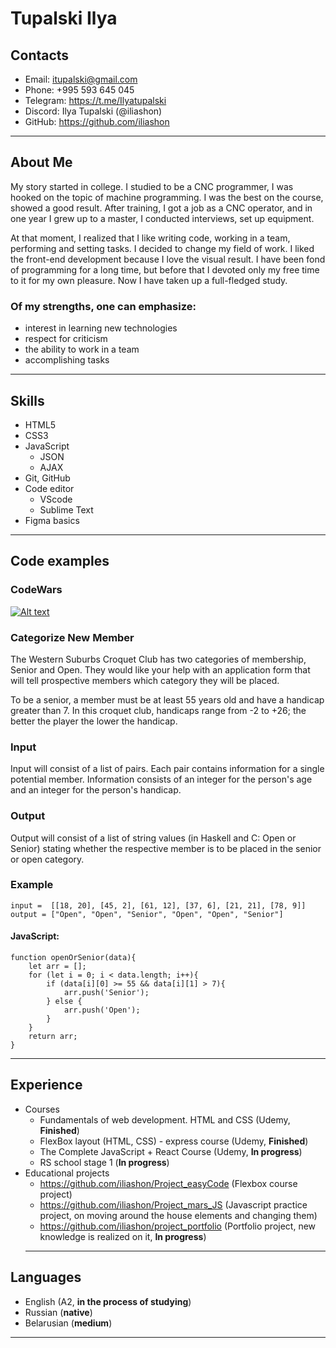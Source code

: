 # Tupalski Ilya
## Contacts
+ Email: itupalski@gmail.com
+ Phone: +995 593 645 045
+ Telegram: https://t.me/Ilyatupalski
+ Discord: Ilya Tupalski (@iliashon)
+ GitHub: https://github.com/iliashon
---
## About Me
My story started in college. I studied to be a CNC programmer, I was hooked on the topic of machine programming. I was the best on the course, showed a good result. After training, I got a job as a CNC operator, and in one year I grew up to a master, I conducted interviews, set up equipment.

At that moment, I realized that I like writing code, working in a team, performing and setting tasks. I decided to change my field of work. I liked the front-end development because I love the visual result. I have been fond of programming for a long time, but before that I devoted only my free time to it for my own pleasure. Now I have taken up a full-fledged study.
 ### Of my strengths, one can emphasize:
  + interest in learning new technologies
  + respect for criticism
  + the ability to work in a team
  + accomplishing tasks
---
## Skills
+ HTML5
+ CSS3
+ JavaScript
    + JSON
    + AJAX
+ Git, GitHub
+ Code editor
    + VScode
    + Sublime Text
+ Figma basics
---
## Code examples
### CodeWars
[![Alt text](https://www.codewars.com/users/Tupalski/badges/large)](https://www.codewars.com/users/Tupalski)
### Categorize New Member
The Western Suburbs Croquet Club has two categories of membership, Senior and Open. They would like your help with an application form that will tell prospective members which category they will be placed.

To be a senior, a member must be at least 55 years old and have a handicap greater than 7. In this croquet club, handicaps range from -2 to +26; the better the player the lower the handicap.

### Input
Input will consist of a list of pairs. Each pair contains information for a single potential member. Information consists of an integer for the person's age and an integer for the person's handicap.

### Output
Output will consist of a list of string values (in Haskell and C: Open or Senior) stating whether the respective member is to be placed in the senior or open category.
### Example
    input =  [[18, 20], [45, 2], [61, 12], [37, 6], [21, 21], [78, 9]]
    output = ["Open", "Open", "Senior", "Open", "Open", "Senior"]
#### JavaScript:
    function openOrSenior(data){
        let arr = [];
        for (let i = 0; i < data.length; i++){
            if (data[i][0] >= 55 && data[i][1] > 7){
                arr.push('Senior');
            } else {
                arr.push('Open');
            }
        }
        return arr;
    }
---
## Experience
+ Сourses
    + Fundamentals of web development. HTML and CSS (Udemy, __Finished__)
    + FlexBox layout (HTML, CSS) - express course (Udemy, __Finished__)
    + The Complete JavaScript + React Course (Udemy, __In progress__)
    + RS school stage 1 (__In progress__)
+ Educational projects 
    + https://github.com/iliashon/Project_easyCode (Flexbox course project)
    + https://github.com/iliashon/Project_mars_JS (Javascript practice project, on moving around the house elements and changing them)
    + https://github.com/iliashon/project_portfolio (Portfolio project, new knowledge is realized on it, __In progress__)
    ---
## Languages
+ English (A2, __in the process of studying__)
+ Russian (__native__)
+ Belarusian (__medium__)
---

    
